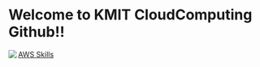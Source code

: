 # Welcome to KMIT CloudComputing Github!!
<img src='![kmit](https://github.com/user-attachments/assets/43f18f65-1cc8-4ff8-8aed-53b4085e142d)' align='left'/>

[AWS Skills](https://hyunsuko.notion.site/AWS-Skills-b1f467992a784d1199b067e7da8df7d5)
